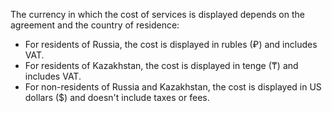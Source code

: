 
The currency in which the cost of services is displayed depends on the agreement and the country of residence:
* For residents of Russia, the cost is displayed in rubles (₽) and includes VAT.
* For residents of Kazakhstan, the cost is displayed in tenge (₸) and includes VAT.
* For non-residents of Russia and Kazakhstan, the cost is displayed in US dollars ($) and doesn't include taxes or fees.

